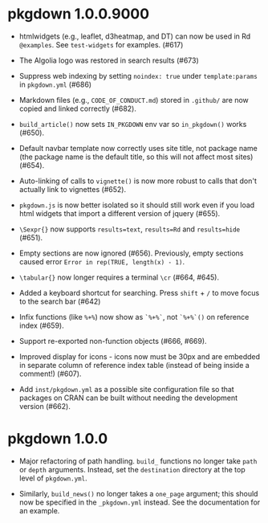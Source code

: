 # pkgdown 1.0.0.9000

* htmlwidgets (e.g., leaflet, d3heatmap, and DT) can now be used in Rd `@examples`.
  See `test-widgets` for examples. (#617)
  
* The Algolia logo was restored in search results (#673)

* Suppress web indexing by setting `noindex: true` under `template:params`
  in `pkgdown.yml` (#686)

* Markdown files (e.g., `CODE_OF_CONDUCT.md`) stored in `.github/` are now copied and
  linked correctly (#682).

* `build_article()` now sets `IN_PKGDOWN` env var so `in_pkgdown()` works 
  (#650).

* Default navbar template now correctly uses site title, not package name 
  (the package name is the default title, so this will not affect most sites) 
  (#654).

* Auto-linking of calls to `vignette()` is now more robust to calls that 
  don't actually link to vignettes (#652).

* `pkgdown.js` is now better isolated so it should still work even if you 
  load html widgets that import a different version of jquery (#655).

* `\Sexpr{}` now supports `results=text`, `results=Rd` and `results=hide` (#651).

* Empty sections are now ignored (#656). Previously, empty sections caused 
  error `Error in rep(TRUE, length(x) - 1)`.

* `\tabular{}` now longer requires a terminal `\cr` (#664, #645).

* Added a keyboard shortcut for searching. Press `shift` + `/` to move focus
  to the search bar (#642)
 
* Infix functions (like `%+%`) now show as `` `%+%` ``, not 
  `` `%+%`() `` on reference index (#659).

* Support re-exported non-function objects (#666, #669).

* Improved display for icons - icons now must be 30px and are embedded in 
  separate column of reference index table (instead of being inside 
  a comment!) (#607).
  
* Add `inst/pkgdown.yml` as a possible site configuration file so that packages on 
  CRAN can be built without needing the development version (#662).

# pkgdown 1.0.0

* Major refactoring of path handling. `build_` functions no longer take
  `path` or `depth` arguments. Instead, set the `destination` directory 
  at the top level of `pkgdown.yml`.

* Similarly, `build_news()` no longer takes a `one_page` argument;
  this should now be specified in the `_pkgdown.yml` instead. See the 
  documentation for an example.
